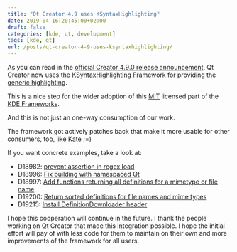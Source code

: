 ```yaml
---
title: "Qt Creator 4.9 uses KSyntaxHighlighting"
date: 2019-04-16T20:45:00+02:00
draft: false
categories: [kde, qt, development]
tags: [kde, qt]
url: /posts/qt-creator-4-9-uses-ksyntaxhighlighting/
---
```


As you can read in the [official Creator 4.9.0 release announcement](https://blog.qt.io/blog/2019/04/15/qt-creator-4-9-0-released/), Qt Creator now uses the [KSyntaxHighlighting Framework](https://api.kde.org/frameworks/syntax-highlighting/html/index.html) for providing the [generic highlighting](https://doc.qt.io/qtcreator/creator-highlighting.html#generic-highlighting).

This is a nice step for the wider adoption of this [MIT](https://opensource.org/licenses/MIT) licensed part of the [KDE Frameworks](https://api.kde.org/frameworks/index.html).

And this is not just an one-way consumption of our work.

The framework got actively patches back that make it more usable for other consumers, too, like [Kate](https://kate-editor.org) ;=)

If you want concrete examples, take a look at:

* D18982: [prevent assertion in regex load](https://phabricator.kde.org/D18982)
* D18996: [Fix building with namespaced Qt](https://phabricator.kde.org/D18996)
* D18997: [Add functions returning all definitions for a mimetype or file name](https://phabricator.kde.org/D18997)
* D19200: [Return sorted definitions for file names and mime types](https://phabricator.kde.org/D19200)
* D19215: [Install DefinitionDownloader header](https://phabricator.kde.org/D19215)

I hope this cooperation will continue in the future.
I thank the people working on Qt Creator that made this integration possible.
I hope the initial effort will pay of with less code for them to maintain on their own and more improvements of the framework for all users.
